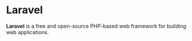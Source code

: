 # Laravel

**Laravel** is a free and open-source PHP-based web framework for building web applications.
